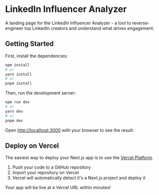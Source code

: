 # LinkedIn Influencer Analyzer

A landing page for the LinkedIn Influencer Analyzer - a tool to reverse-engineer top LinkedIn creators and understand what drives engagement.

## Getting Started

First, install the dependencies:

```bash
npm install
# or
yarn install
# or
pnpm install
```

Then, run the development server:

```bash
npm run dev
# or
yarn dev
# or
pnpm dev
```

Open [http://localhost:3000](http://localhost:3000) with your browser to see the result.

## Deploy on Vercel

The easiest way to deploy your Next.js app is to use the [Vercel Platform](https://vercel.com/new).

1. Push your code to a GitHub repository
2. Import your repository on Vercel
3. Vercel will automatically detect it's a Next.js project and deploy it

Your app will be live at a Vercel URL within minutes!